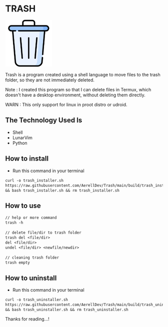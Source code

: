 # TRASH

<img alt="trash icon" src="resources/icon/playstore.png" height="150px"> 

Trash is a program created using a shell language to move files to the trash folder, so they are not immediately deleted.

Note : I created this program so that I can delete files in Termux, which doesn't have a desktop environment, without deleting them directly.

WARN : This only support for linux in proot distro or udroid.

## The Technology Used Is
- Shell
- LunarVim
- Python

## How to install
- Run this command in your terminal
```
curl -o trash_installer.sh https://raw.githubusercontent.com/AerellDev/Trash/main/build/trash_installer.sh && bash trash_installer.sh && rm trash_installer.sh
```

## How to use
```
// help or more command
trash -h

// delete file/dir to trash folder
trash del <file/dir>
del <file/dir>
undel <file/dir> <newfile/newdir>

// cleaning trash folder
trash empty
```

## How to uninstall
- Run this command in your terminal
```
curl -o trash_uninstaller.sh https://raw.githubusercontent.com/AerellDev/Trash/main/build/trash_uninstaller.sh && bash trash_uninstaller.sh && rm trash_uninstaller.sh
```

Thanks for reading...!
